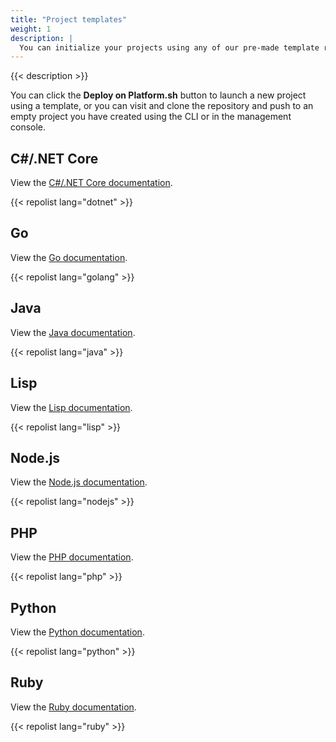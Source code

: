 ```yaml
---
title: "Project templates"
weight: 1
description: |
  You can initialize your projects using any of our pre-made template repositories.
---
```


{{< description >}}

You can click the **Deploy on Platform.sh** button to launch a new project using a template, or you can visit and clone the repository and push to an empty project you have created using the CLI or in the management console.

## C#/.NET Core

View the [C#/.NET Core documentation](/languages/dotnet).

{{< repolist lang="dotnet" >}}

## Go

View the [Go documentation](/languages/go).

{{< repolist lang="golang" >}}

## Java

View the [Java documentation](/languages/java).

{{< repolist lang="java" >}}

## Lisp

View the [Lisp documentation](/languages/lisp).

{{< repolist lang="lisp" >}}

## Node.js

View the [Node.js documentation](/languages/nodejs).

{{< repolist lang="nodejs" >}}

## PHP

View the [PHP documentation](/languages/php).

{{< repolist lang="php" >}}

## Python

View the [Python documentation](/languages/python).

{{< repolist lang="python" >}}

## Ruby

View the [Ruby documentation](/languages/ruby).

{{< repolist lang="ruby" >}}
